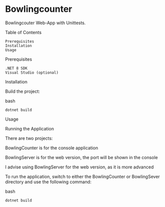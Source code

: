 # Bowlingcounter

Bowlingcouter Web-App with Unittests. 

Table of Contents

    Prerequisites
    Installation
    Usage

Prerequisites

    .NET 8 SDK
    Visual Studio (optional)

Installation

Build the project:

bash

    dotnet build

Usage

Running the Application

There are two projects:

BowlingCounter is for the console application

BowlingServer is for the web version, the port will be shown in the console

I advise using BowlingServer for the web version, as it is more advanced

To run the application, switch to either the BowlingCounter or BowlingSever directory and use the following command:

bash

    dotnet build
